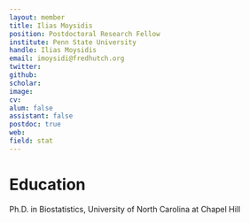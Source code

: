 ```yaml
---
layout: member
title: Ilias Moysidis
position: Postdoctoral Research Fellow 
institute: Penn State University
handle: Ilias Moysidis
email: imoysidi@fredhutch.org
twitter: 
github:  
scholar:  
image: 
cv: 
alum: false
assistant: false
postdoc: true
web: 
field: stat
---
```


# Education

Ph.D. in Biostatistics, University of North Carolina at Chapel Hill



